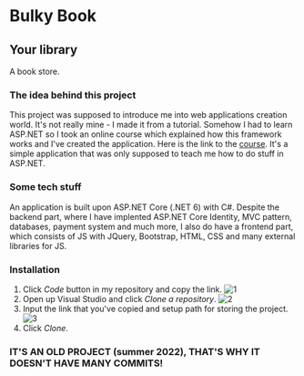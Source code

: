 # Bulky Book
## Your library

A book store.

### The idea behind this project
This project was supposed to introduce me into web applications creation world. It's not really mine - I made it from a tutorial. Somehow I had to learn ASP.NET so I took an online course which explained how this framework works and I've created the application. Here is the link to the [course](https://www.udemy.com/course/complete-aspnet-core-21-course/). It's a simple application that was only supposed to teach me how to do stuff in ASP.NET.

### Some tech stuff
An application is built upon ASP.NET Core (.NET 6) with C#. Despite the backend part, where I have implented ASP.NET Core Identity, MVC pattern, databases, payment system and much more, I also do have a frontend part, which consists of JS with JQuery, Bootstrap, HTML, CSS and many external libraries for JS.

### Installation

1. Click _Code_ button in my repository and copy the link.
![1](https://imgur.com/Nn4ilIP.png)
2. Open up Visual Studio and click _Clone a repository_.
![2](https://i.imgur.com/wqE8lfT.png)
3. Input the link that you've copied and setup path for storing the project.
![3](https://i.imgur.com/vKBpksT.png)
4. Click _Clone_.

### IT'S AN OLD PROJECT (summer 2022), THAT'S WHY IT DOESN'T HAVE MANY COMMITS!
